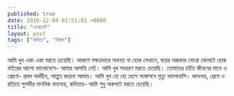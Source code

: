 ```yaml
---
published: true
date: 2016-12-04 01:51:01 +0600
title: "ডেথনোট"
layout: post
tags: ["কবিতা", "বিষাদ"]
---
```

আমি খুব একা একা মরতে চেয়েছি।
আকাশ নক্ষত্রভারে অবনত না হোক সেখানে,
ঘরের অন্ধকার নোংরা ঘোলাটে হোক
বাইরের আলো ভালোবেসে-
আমার আপত্তি নেই।
আমি খুব সাধারণ মরতে চেয়েছি।
তোমাদের চর্চিত জীবনের মানে ও প্রেরণা-
প্রবল অর্থহীন,
আপ্লুত করেনা আমায়।
আমি খুব হো হো হেসে
সঙ্গোপনে মৃত্যু ভালোবাসি।
কামনায়, প্রেমে ও রতিতে
সুগভীর মানবিক যাতনায়,
কবিতায়-
আমি শুধু অকপটে মরতে চেয়েছি।
